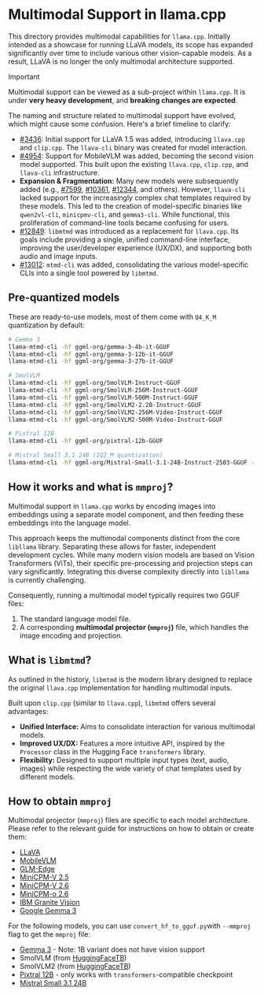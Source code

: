 # Multimodal Support in llama.cpp

This directory provides multimodal capabilities for `llama.cpp`. Initially intended as a showcase for running LLaVA models, its scope has expanded significantly over time to include various other vision-capable models. As a result, LLaVA is no longer the only multimodal architecture supported.

> [!IMPORTANT]
>
> Multimodal support can be viewed as a sub-project within `llama.cpp`. It is under **very heavy development**, and **breaking changes are expected**.

The naming and structure related to multimodal support have evolved, which might cause some confusion. Here's a brief timeline to clarify:

- [#3436](https://github.com/ggml-org/llama.cpp/pull/3436): Initial support for LLaVA 1.5 was added, introducing `llava.cpp` and `clip.cpp`. The `llava-cli` binary was created for model interaction.
- [#4954](https://github.com/ggml-org/llama.cpp/pull/4954): Support for MobileVLM was added, becoming the second vision model supported. This built upon the existing `llava.cpp`, `clip.cpp`, and `llava-cli` infrastructure.
- **Expansion & Fragmentation:** Many new models were subsequently added (e.g., [#7599](https://github.com/ggml-org/llama.cpp/pull/7599), [#10361](https://github.com/ggml-org/llama.cpp/pull/10361), [#12344](https://github.com/ggml-org/llama.cpp/pull/12344), and others). However, `llava-cli` lacked support for the increasingly complex chat templates required by these models. This led to the creation of model-specific binaries like `qwen2vl-cli`, `minicpmv-cli`, and `gemma3-cli`. While functional, this proliferation of command-line tools became confusing for users.
- [#12849](https://github.com/ggml-org/llama.cpp/pull/12849): `libmtmd` was introduced as a replacement for `llava.cpp`. Its goals include providing a single, unified command-line interface, improving the user/developer experience (UX/DX), and supporting both audio and image inputs.
- [#13012](https://github.com/ggml-org/llama.cpp/pull/13012): `mtmd-cli` was added, consolidating the various model-specific CLIs into a single tool powered by `libmtmd`.

## Pre-quantized models

These are ready-to-use models, most of them come with `Q4_K_M` quantization by default:

```sh
# Gemma 3
llama-mtmd-cli -hf ggml-org/gemma-3-4b-it-GGUF
llama-mtmd-cli -hf ggml-org/gemma-3-12b-it-GGUF
llama-mtmd-cli -hf ggml-org/gemma-3-27b-it-GGUF

# SmolVLM
llama-mtmd-cli -hf ggml-org/SmolVLM-Instruct-GGUF
llama-mtmd-cli -hf ggml-org/SmolVLM-256M-Instruct-GGUF
llama-mtmd-cli -hf ggml-org/SmolVLM-500M-Instruct-GGUF
llama-mtmd-cli -hf ggml-org/SmolVLM2-2.2B-Instruct-GGUF
llama-mtmd-cli -hf ggml-org/SmolVLM2-256M-Video-Instruct-GGUF
llama-mtmd-cli -hf ggml-org/SmolVLM2-500M-Video-Instruct-GGUF

# Pixtral 12B
llama-mtmd-cli -hf ggml-org/pixtral-12b-GGUF

# Mistral Small 3.1 24B (IQ2_M quantization)
llama-mtmd-cli -hf ggml-org/Mistral-Small-3.1-24B-Instruct-2503-GGUF --chat-template mistral-v7
```

## How it works and what is `mmproj`?

Multimodal support in `llama.cpp` works by encoding images into embeddings using a separate model component, and then feeding these embeddings into the language model.

This approach keeps the multimodal components distinct from the core `libllama` library. Separating these allows for faster, independent development cycles. While many modern vision models are based on Vision Transformers (ViTs), their specific pre-processing and projection steps can vary significantly. Integrating this diverse complexity directly into `libllama` is currently challenging.

Consequently, running a multimodal model typically requires two GGUF files:
1.  The standard language model file.
2.  A corresponding **multimodal projector (`mmproj`)** file, which handles the image encoding and projection.

## What is `libmtmd`?

As outlined in the history, `libmtmd` is the modern library designed to replace the original `llava.cpp` implementation for handling multimodal inputs.

Built upon `clip.cpp` (similar to `llava.cpp`), `libmtmd` offers several advantages:
- **Unified Interface:** Aims to consolidate interaction for various multimodal models.
- **Improved UX/DX:** Features a more intuitive API, inspired by the `Processor` class in the Hugging Face `transformers` library.
- **Flexibility:** Designed to support multiple input types (text, audio, images) while respecting the wide variety of chat templates used by different models.

## How to obtain `mmproj`

Multimodal projector (`mmproj`) files are specific to each model architecture. Please refer to the relevant guide for instructions on how to obtain or create them:

- [LLaVA](../../docs/multimodal/llava.md)
- [MobileVLM](../../docs/multimodal/MobileVLM.md)
- [GLM-Edge](../../docs/multimodal/glmedge.md)
- [MiniCPM-V 2.5](../../docs/multimodal/minicpmv2.5.md)
- [MiniCPM-V 2.6](../../docs/multimodal/minicpmv2.6.md)
- [MiniCPM-o 2.6](../../docs/multimodal/minicpmo2.6.md)
- [IBM Granite Vision](../../docs/multimodal/granitevision.md)
- [Google Gemma 3](../../docs/multimodal/gemma3.md)

For the following models, you can use `convert_hf_to_gguf.py`with `--mmproj` flag to get the `mmproj` file:
- [Gemma 3](https://huggingface.co/collections/google/gemma-3-release-67c6c6f89c4f76621268bb6d) - Note: 1B variant does not have vision support
- SmolVLM (from [HuggingFaceTB](https://huggingface.co/HuggingFaceTB))
- SmolVLM2 (from [HuggingFaceTB](https://huggingface.co/HuggingFaceTB))
- [Pixtral 12B](https://huggingface.co/mistral-community/pixtral-12b) - only works with `transformers`-compatible checkpoint
- [Mistral Small 3.1 24B](https://huggingface.co/mistralai/Mistral-Small-3.1-24B-Instruct-2503)
